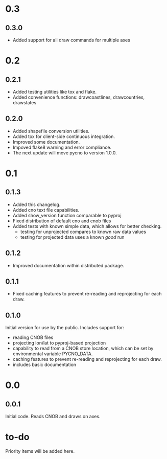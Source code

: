0.3
===

0.3.0
-----
* Added support for all draw commands for multiple axes

0.2
===

0.2.1
-----
* Added testing utilities like tox and flake.
* Added convenience functions: drawcoastlines, drawcountries, drawstates

0.2.0
-----

* Added shapefile conversion utilities.
* Added tox for client-side continuous integration.
* Improved some documentation.
* Impoved flake8 warning and error compliance.
* The next update will move pycno to version 1.0.0.

0.1
===

0.1.3
-----

* Added this changelog.
* Added cno text file capabilities.
* Added show_version function comparable to pyproj
* Fixed distribution of default cno and cnob files
* Added tests with known simple data, which allows for better checking.
  * testing for unprojected compares to known raw data values
  * testing for projected data uses a known *good* run

0.1.2
-----

* Improved documentation within distributed package.

0.1.1
-----

* Fixed caching features to prevent re-reading and reprojecting for each draw.

0.1.0
-----

Initial version for use by the public. Includes support for:

* reading CNOB files
* projecting lon/lat to pyproj-based projection
* capability to read from a CNOB store location, which can be set
  by environmental variable PYCNO_DATA.
* caching features to prevent re-reading and reprojecting for each draw.
* includes basic documentation

0.0
===

0.0.1
-----

Initial code. Reads CNOB and draws on axes.

to-do
=====

Priority items will be added here.
